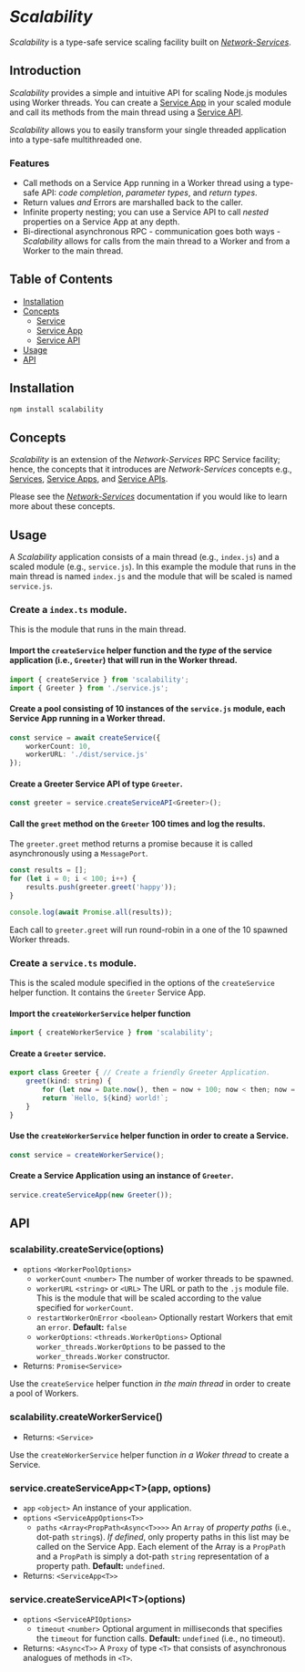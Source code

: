 # *Scalability*

*Scalability* is a type-safe service scaling facility built on [*Network-Services*](https://github.com/faranalytics/network-services).

## Introduction

*Scalability* provides a simple and intuitive API for scaling Node.js modules using Worker threads.  You can create a [Service App](https://github.com/faranalytics/network-services#service-app) in your scaled module and call its methods from the main thread using a [Service API](https://github.com/faranalytics/network-services#service-api).  

*Scalability* allows you to easily transform your single threaded application into a type-safe multithreaded one.

### Features
- Call methods on a Service App running in a Worker thread using a type-safe API: *code completion*, *parameter types*, and *return types*.
- Return values *and* Errors are marshalled back to the caller.
- Infinite property nesting; you can use a Service API to call *nested* properties on a Service App at any depth.
- Bi-directional asynchronous RPC - communication goes both ways - *Scalability* allows for calls from the main thread to a Worker and from a Worker to the main thread.

## Table of Contents
- [Installation](#installation)
- [Concepts](#concepts)
    - [Service](https://github.com/faranalytics/network-services#service)
    - [Service App](https://github.com/faranalytics/network-services#service-app)
    - [Service API](https://github.com/faranalytics/network-services#service-api)
- [Usage](#usage)
- [API](#api)

## Installation
```bash
npm install scalability
```
## Concepts
*Scalability* is an extension of the *Network-Services* RPC Service facility; hence, the concepts that it introduces are *Network-Services* concepts e.g., [Services](https://github.com/faranalytics/network-services#service), [Service Apps](https://github.com/faranalytics/network-services#service-app), and [Service APIs](https://github.com/faranalytics/network-services#service-api).

Please see the [*Network-Services*](https://github.com/faranalytics/network-services#concepts) documentation if you would like to learn more about these concepts. 

## Usage

A *Scalability* application consists of a main thread (e.g., `index.js`) and a scaled module (e.g., `service.js`).  In this example the module that runs in the main thread is named `index.js` and the module that will be scaled is named `service.js`.

### Create a `index.ts` module.

This is the module that runs in the main thread.

#### Import the `createService` helper function and the ***type*** of the service application (i.e., `Greeter`) that will run in the Worker thread.
```ts
import { createService } from 'scalability';
import { Greeter } from './service.js';
```
#### Create a pool consisting of 10 instances of the `service.js` module, each Service App running in a Worker thread.
```ts
const service = await createService({
    workerCount: 10,
    workerURL: './dist/service.js'
});
```
#### Create a Greeter Service API of type `Greeter`.
```ts
const greeter = service.createServiceAPI<Greeter>();
```
#### Call the `greet` method on the `Greeter` 100 times and log the results.
The `greeter.greet` method returns a promise because it is called asynchronously using a `MessagePort`.
```ts
const results = [];
for (let i = 0; i < 100; i++) {
    results.push(greeter.greet('happy'));
}

console.log(await Promise.all(results));
```
Each call to `greeter.greet` will run round-robin in a one of the 10 spawned Worker threads.

### Create a `service.ts` module.
This is the scaled module specified in the options of the `createService` helper function.  It contains the `Greeter` Service App.

#### Import the `createWorkerService` helper function
```ts
import { createWorkerService } from 'scalability';
```
#### Create a `Greeter` service.
```ts
export class Greeter { // Create a friendly Greeter Application.
    greet(kind: string) {
        for (let now = Date.now(), then = now + 100; now < then; now = Date.now()); // Block for 100 milliseconds.
        return `Hello, ${kind} world!`;
    }
}
```
#### Use the `createWorkerService` helper function in order to create a Service.
```ts
const service = createWorkerService();
```
#### Create a Service Application using an instance of `Greeter`.
```ts
service.createServiceApp(new Greeter());
```
## API
### scalability.createService(options)
- `options` `<WorkerPoolOptions>`
    - `workerCount` `<number>` The number of worker threads to be spawned.
    - `workerURL` `<string>` or `<URL>` The URL or path to the `.js` module file.  This is the module that will be scaled according to the value specified for `workerCount`.
    - `restartWorkerOnError` `<boolean>` Optionally restart Workers that emit an `error`. **Default:** `false`
    - `workerOptions`: `<threads.WorkerOptions>` Optional `worker_threads.WorkerOptions` to be passed to the `worker_threads.Worker` constructor.
- Returns: `Promise<Service>`

Use the `createService` helper function *in the main thread* in order to create a pool of Workers.

### scalability.createWorkerService()
- Returns: `<Service>`

Use the `createWorkerService` helper function *in a Woker thread* to create a Service.

### service.createServiceApp\<T\>(app, options)
- `app` `<object>` An instance of your application.
- `options` `<ServiceAppOptions<T>>`
    - `paths` `<Array<PropPath<Async<T>>>>` An `Array` of *property paths* (i.e., dot-path `string`s).  *If defined*, only property paths in this list may be called on the Service App. Each element of the Array is a `PropPath` and a `PropPath` is simply a dot-path `string` representation of a property path.  **Default:** `undefined`.
- Returns: `<ServiceApp<T>>`

### service.createServiceAPI\<T\>(options)
- `options` `<ServiceAPIOptions>`
    - `timeout` `<number>` Optional argument in milliseconds that specifies the `timeout` for function calls. **Default:** `undefined` (i.e., no timeout).
- Returns: `<Async<T>>` A `Proxy` of type `<T>` that consists of asynchronous analogues of methods in `<T>`.